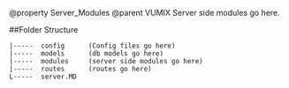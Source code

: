 @property Server_Modules
@parent VUMIX
Server side modules go here.

##Folder Structure

    |-----  config      (Config files go here)
    |-----  models      (db models go here) 
    |-----  modules     (server side modules go here) 
    |-----  routes      (routes go here)
    L-----  server.MD
